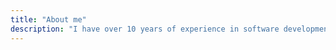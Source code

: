 ```yaml
---
title: "About me"
description: "I have over 10 years of experience in software development, working at three different companies. In the early years of my career, I focused on Java, primarily using RESTful services and Hibernate. More recently, I’ve specialized in Frontend development, working extensively with React and Redux, alongside libraries such as Bootstrap, Moment.js, Lodash, Axios, SASS, Next.js, and others.\n\nI have also gained experience with build tools like Webpack and use Jest for unit testing in my projects. In terms of methodology, I have been following Scrum for agile development, with Git as my preferred version control system.\n\nIn the past few years, I’ve been focusing on developing my soft skills, particularly in leadership. Currently, I lead a UI team of four people, managing both the technical direction and team dynamics."
---
```

